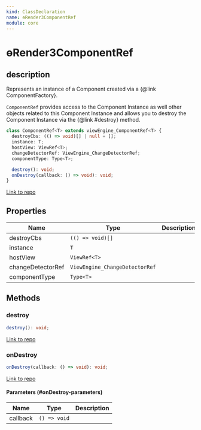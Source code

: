 ```yaml
---
kind: ClassDeclaration
name: ɵRender3ComponentRef
module: core
---
```


# ɵRender3ComponentRef

## description

Represents an instance of a Component created via a {@link ComponentFactory}.

`ComponentRef` provides access to the Component Instance as well other objects related to this
Component Instance and allows you to destroy the Component Instance via the {@link #destroy}
method.

```ts
class ComponentRef<T> extends viewEngine_ComponentRef<T> {
  destroyCbs: (() => void)[] | null = [];
  instance: T;
  hostView: ViewRef<T>;
  changeDetectorRef: ViewEngine_ChangeDetectorRef;
  componentType: Type<T>;

  destroy(): void;
  onDestroy(callback: () => void): void;
}
```

[Link to repo](https://github.com/timdeschryver/angular/blob/master/packages/core/src/render3/component_ref.ts#L256-L291)

## Properties

| Name              | Type                           | Description |
| ----------------- | ------------------------------ | ----------- |
| destroyCbs        | `(() => void)[]`               |             |
| instance          | `T`                            |             |
| hostView          | `ViewRef<T>`                   |             |
| changeDetectorRef | `ViewEngine_ChangeDetectorRef` |             |
| componentType     | `Type<T>`                      |             |

## Methods

### destroy

```ts
destroy(): void;
```

[Link to repo](https://github.com/timdeschryver/angular/blob/master/packages/core/src/render3/component_ref.ts#L278-L284)

### onDestroy

```ts
onDestroy(callback: () => void): void;
```

[Link to repo](https://github.com/timdeschryver/angular/blob/master/packages/core/src/render3/component_ref.ts#L286-L290)

#### Parameters (#onDestroy-parameters)

| Name     | Type         | Description |
| -------- | ------------ | ----------- |
| callback | `() => void` |             |

